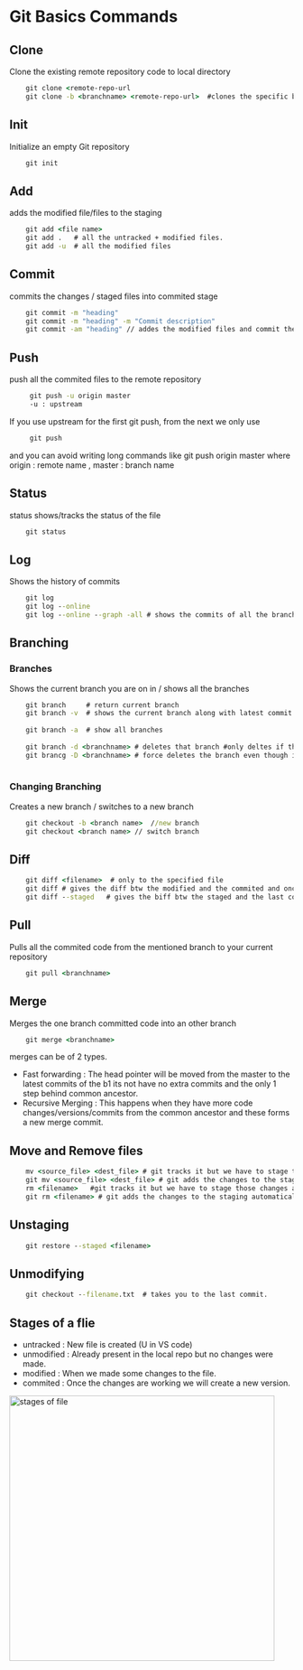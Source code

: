 # Git Basics Commands

## Clone 

Clone the existing remote repository code to local directory 

```cmd
    git clone <remote-repo-url
    git clone -b <branchname> <remote-repo-url>  #clones the specific branch code from the remote.
 ```

## Init 

Initialize an empty Git repository
    
```cmd
    git init
```

## Add

adds the modified file/files to the staging 
    
```cmd
    git add <file name>
    git add .   # all the untracked + modified files.
    git add -u  # all the modified files
```

## Commit

commits the changes / staged files into commited stage
    
```cmd
    git commit -m "heading"
    git commit -m "heading" -m "Commit description"
    git commit -am "heading" // addes the modified files and commit them   
```

## Push 

push all the commited files to the remote repository

```cmd
     git push -u origin master
     -u : upstream 
```
    
If you use upstream for the first git push, from the next we only use

```cmd
     git push
``` 
and you can avoid writing long commands like git push origin master
where origin : remote name , master : branch name

## Status
status shows/tracks the status of the file

```cmd
    git status
```

## Log 
Shows the history of commits

```cmd
    git log
    git log --online 
    git log --online --graph -all # shows the commits of all the branches in form 
```

## Branching

### Branches

Shows the current branch you are on in / shows all the branches

```cmd
    git branch     # return current branch
    git branch -v  # shows the current branch along with latest commit id and msg.
    
    git branch -a  # show all branches
    
    git branch -d <branchname> # deletes that branch #only deltes if there is a merged branch
    git brancg -D <branchname> # force deletes the branch even though its not merged.
    
```

### Changing Branching

Creates a new branch / switches to a new branch 

```cmd
    git checkout -b <branch name>  //new branch
    git checkout <branch name> // switch branch
```


## Diff

```cmd
    git diff <filename>  # only to the specified file
    git diff # gives the diff btw the modified and the commited and once staged this cmd doesn't work.
    git diff --staged   # gives the biff btw the staged and the last commit.
```

## Pull 

Pulls all the commited code from the mentioned branch to your current repository

```cmd
    git pull <branchname>
```

## Merge

Merges the one branch committed code into an other branch
 

```cmd
    git merge <branchname>
```
merges can be of 2 types.

 - Fast forwarding : The head pointer will be moved from the master to the latest commits of the b1 its not have no extra commits and the only 1 step behind common ancestor.
 - Recursive Merging : This happens when they have more code changes/versions/commits from the common ancestor and these forms a new merge commit.

## Move and Remove files 
```cmd
    mv <source_file> <dest_file> # git tracks it but we have to stage those changes again (2-step).
    git mv <source_file> <dest_file> # git adds the changes to the staging automatically (1-step).
    rm <filename>   #git tracks it but we have to stage those changes again (2-step).
    git rm <filename> # git adds the changes to the staging automatically (1-step).

```
## Unstaging
```cmd
    git restore --staged <filename>
```
## Unmodifying 

```cmd
    git checkout --filename.txt  # takes you to the last commit.
```

## Stages of a flie
- untracked : New file is created (U in VS code)
- unmodified : Already present in the local repo but no changes were made.
- modified : When we made some changes to the file.
- commited : Once the changes are working we will create a new version.

<img width="470" alt="stages of file" src="https://user-images.githubusercontent.com/22676852/126295806-d72cc46b-9ea0-436d-b600-aa7a3c471681.PNG">
